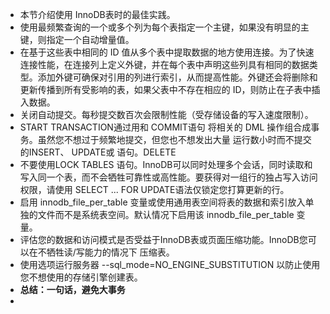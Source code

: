 - 本节介绍使用 InnoDB表时的最佳实践。
- 使用最频繁查询的一个或多个列为每个表指定一个主键，如果没有明显的主键，则指定一个自动增量值。
- 在基于这些表中相同的 ID 值从多个表中提取数据的地方使用连接。为了快速连接性能，在连接列上定义外键，并在每个表中声明这些列具有相同的数据类型。添加外键可确保对引用的列进行索引，从而提高性能。外键还会将删除和更新传播到所有受影响的表，如果父表中不存在相应的 ID，则防止在子表中插入数据。
- 关闭自动提交。每秒提交数百次会限制性能（受存储设备的写入速度限制）。
- START TRANSACTION通过用和 COMMIT语句 将相关的 DML 操作组合成事务。虽然您不想过于频繁地提交，但您也不想发出大量 运行数小时而不提交 的INSERT、 UPDATE或 语句。DELETE
- 不要使用LOCK TABLES 语句。InnoDB可以同时处理多个会话，同时读取和写入同一个表，而不会牺牲可靠性或高性能。要获得对一组行的独占写入访问权限，请使用 SELECT ... FOR UPDATE语法仅锁定您打算更新的行。
- 启用 innodb_file_per_table 变量或使用通用表空间将表的数据和索引放入单独的文件而不是系统表空间。默认情况下启用该 innodb_file_per_table 变量。
- 评估您的数据和访问模式是否受益于InnoDB表或页面压缩功能。InnoDB您可以在不牺牲读/写能力的情况下 压缩表。
- 使用选项运行服务器 --sql_mode=NO_ENGINE_SUBSTITUTION 以防止使用您不想使用的存储引擎创建表。
- **总结：一句话，避免大事务**
-